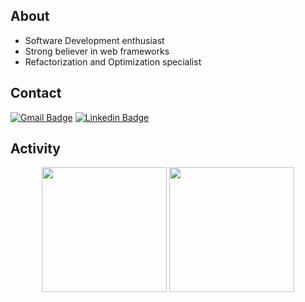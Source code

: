 ## About

- Software Development enthusiast 
- Strong believer in web frameworks 
- Refactorization and Optimization specialist

## Contact
[![Gmail Badge](https://img.shields.io/badge/-capriodev@gmail.com-c14438?style=flat&logo=Gmail&logoColor=white)](mailto:capriodev@gmail.com "Email%20Directly")
[![Linkedin Badge](https://img.shields.io/badge/-Kyle%20Caprio-0072b1?style=flat&logo=Linkedin&logoColor=white)](https://www.linkedin.com/in/kyle-caprio "Connect on LinkedIn")
  
## Activity
<p align="center">
  <img height="200"  src="https://github-readme-stats.vercel.app/api/top-langs/?username=capriok&&custom_title=Linguistics&hide=HTML,CSS,SCSS,JAVA&bg_color=171717&title_color=steelblue&text_color=fff" />
  <img height="200" src="https://github-readme-stats.vercel.app/api?username=capriok&custom_title=My%20Stats&bg_color=171717&title_color=steelblue&text_color=fff&show_icons=true&icon_color=2787db" />
</p>
